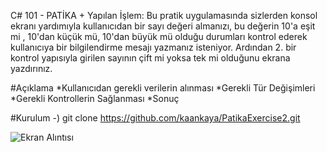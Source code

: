 C# 101 - PATİKA +
Yapılan İşlem: Bu pratik uygulamasında sizlerden konsol ekranı yardımıyla kullanıcıdan bir sayı değeri almanızı, bu değerin 10'a eşit mi , 10'dan küçük mü, 10'dan büyük mü olduğu durumları kontrol ederek kullanıcıya bir bilgilendirme mesajı yazmanız isteniyor.
Ardından 2. bir kontrol yapısıyla girilen sayının çift mi yoksa tek mi olduğunu ekrana yazdırınız.

#Açıklama
*Kullanıcıdan gerekli verilerin alınması
*Gerekli Tür Değişimleri
*Gerekli Kontrollerin Sağlanması 
*Sonuç

#Kurulum
-) git clone https://github.com/kaankaya/PatikaExercise2.git
 
![Ekran Alıntısı](https://github.com/user-attachments/assets/a2be69b8-b10e-490d-9a51-9b2b39fd4d00)
